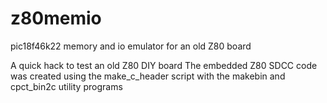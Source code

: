 # z80memio
pic18f46k22 memory and io emulator for an old Z80 board

A quick hack to test an old Z80 DIY board
The embedded Z80 SDCC code was created using the make_c_header script
with the makebin and cpct_bin2c utility programs

